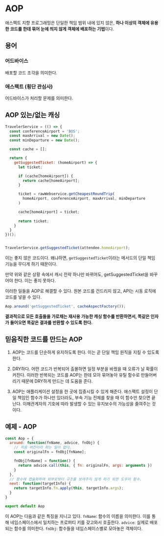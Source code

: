 # AOP 

애스팩트 지향 프로그래밍은 단일한 책임 범위 내에 있지 않은, **하나 이상의 객체에 유용한 코드를 한데 묶어 눈에 띄지 않게 객체에 배포하는 기법**이다.

## 용어

### 어드바이스

배포할 코드 조각을 의미한다.

### 애스팩트 (횡단 관심사)

어드바이스가 처리할 문제를 의미한다.

## AOP 있는/없는 캐싱

```js
TravelerService = (() => {
  const conferenceAirport = 'BOS';
  const maxArrival = new Date();
  const minDeparture = new Date();

  const cache = [];

  return {
    getSuggestedTicket: (homeAirport) => {
      let ticket;

      if (cache[homeAirport]) {
        return cache[homeAirport];
      }

      ticket = rawWebservice.getCheapestRoundTrip(
        homeAirport, conferenceAirport, maxArrival, minDeparture
      )

      cache[homeAirport] = ticket;
      
      return ticket;
    }
  }
})();


TravelerService.getSuggestedTicket(attendee.homeAirport);
```

이는 좋지 않은 코드이다.
왜냐하면, `getSuggestedTicket`이라는 메서드의 단일 책임 기능을 무디게 하기 때문이다.

만약 위와 같은 상황 속에서 캐시 전략 하나만 바뀌어도, getSuggestedTicket을 바꾸어야 한다. 이는 좋지 못하다.

이러한 일들을 AOP로 해결할 수 있다.
원본 코드를 건드리지 않고, API는 시동 로직에 코드를 넣을 수 있다.

```js
Aop.around('getSuggestedTicket', cacheAspectFactory());
```

**결과적으로 모든 호출들을 가로채는 재사용 가능한 캐싱 함수를 반환하면서, 똑같은 인자가 들어오면 똑같은 결과를 반환할 수 있도록 한다.**

## 믿음직한 코드를 만드는 AOP

1. AOP는 코드를 단순하게 유지하도록 한다. 이는 곧 단일 책임 원칙을 지킬 수 있도록 한다.

2. DRY하다. 어떤 코드가 반복되어 출몰하면 일정 부분을 바꿨을 때 오류가 날 확률이 커진다. 이러한 반복되는 코드를 AOP는 한데 모아 묶어놓아 유틸 함수로 만들어버리기 때문에 DRY하게 만드는 데 도움을 준다.

3. AOP는 애플리케이션 설정을 한 곳에 집중시킬 수 있게 해준다. 애스팩트 설정이 단일 책임인 함수가 하나만 있더라도, 부속 기능 전체를 찾을 때 이 함수만 찾으면 끝난다. 이해관계자의 기호에 따라 발생할 수 있는 유지보수의 가능성을 줄여주는 것이다.

## 예제 - AOP

```js
const Aop = {
  around: function(fnName, advice, fnObj) {
    // 처음 버전이라 하는 일이 없다.
    const originalFn = fnObj[fnName];

    fnObj[fnName] = function() {
      return advice.call(this, { fn: originalFn, args: arguments })
    }
  },
  // 함수에 캡슐화하여 외부로부터 구조를 보여주지 않게 하기 위한 도우미 함수.
  next: function(targetInfo) {
    return targetInfo.fn.apply(this, targetInfo.args);
  }
}

export default Aop
```

이 AOP는 다음과 같은 특징을 지니고 있다.
`fnName`: 함수의 이름을 의미한다. 이를 통해 네임스페이스에서 일치하는 프로퍼티 키를 갖고와서 호출한다.
`advice`: 실제로 배포되는 함수를 의미한다.
`fnObj`: 함수들을 네임스페이스별로 모아놓은 객체이다.